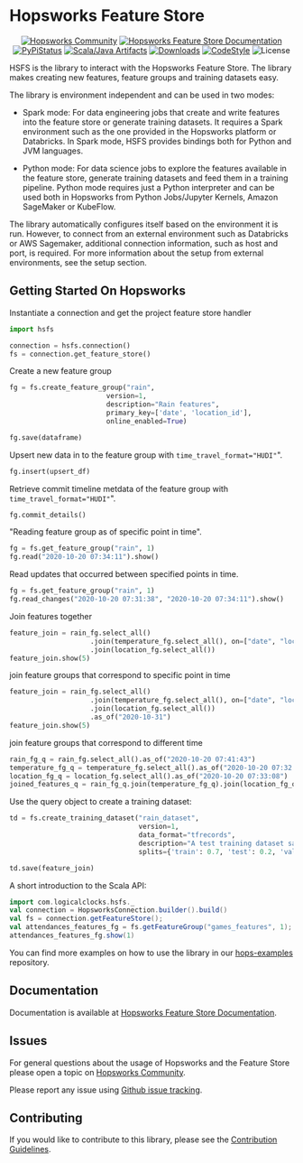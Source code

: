 # Hopsworks Feature Store

<p align="center">
  <a href="https://community.hopsworks.ai"><img
    src="https://img.shields.io/discourse/users?label=Hopsworks%20Community&server=https%3A%2F%2Fcommunity.hopsworks.ai"
    alt="Hopsworks Community"
  /></a>
    <a href="https://docs.hopsworks.ai"><img
    src="https://img.shields.io/badge/docs-HSFS-orange"
    alt="Hopsworks Feature Store Documentation"
  /></a>
  <a href="https://pypi.org/project/hsfs/"><img
    src="https://img.shields.io/pypi/v/hsfs?color=blue"
    alt="PyPiStatus"
  /></a>
  <a href="https://archiva.hops.works/#artifact/com.logicalclocks/hsfs"><img
    src="https://img.shields.io/badge/java-HSFS-green"
    alt="Scala/Java Artifacts"
  /></a>
  <a href="https://pepy.tech/project/hsfs/month"><img
    src="https://pepy.tech/badge/hsfs/month"
    alt="Downloads"
  /></a>
  <a href="https://github.com/psf/black"><img
    src="https://img.shields.io/badge/code%20style-black-000000.svg"
    alt="CodeStyle"
  /></a>
  <a><img
    src="https://img.shields.io/pypi/l/hsfs?color=green"
    alt="License"
  /></a>
</p>

HSFS is the library to interact with the Hopsworks Feature Store. The library makes creating new features, feature groups and training datasets easy.

The library is environment independent and can be used in two modes:

- Spark mode: For data engineering jobs that create and write features into the feature store or generate training datasets. It requires a Spark environment such as the one provided in the Hopsworks platform or Databricks. In Spark mode, HSFS provides bindings both for Python and JVM languages.

- Python mode: For data science jobs to explore the features available in the feature store, generate training datasets and feed them in a training pipeline. Python mode requires just a Python interpreter and can be used both in Hopsworks from Python Jobs/Jupyter Kernels, Amazon SageMaker or KubeFlow.

The library automatically configures itself based on the environment it is run.
However, to connect from an external environment such as Databricks or AWS Sagemaker,
additional connection information, such as host and port, is required. For more information about the setup from external environments, see the setup section.

## Getting Started On Hopsworks

Instantiate a connection and get the project feature store handler
```python
import hsfs

connection = hsfs.connection()
fs = connection.get_feature_store()
```

Create a new feature group
```python
fg = fs.create_feature_group("rain",
                        version=1,
                        description="Rain features",
                        primary_key=['date', 'location_id'],
                        online_enabled=True)

fg.save(dataframe)
```

Upsert new data in to the feature group with `time_travel_format="HUDI"`".
```python
fg.insert(upsert_df)
```

Retrieve commit timeline metdata of the feature group with `time_travel_format="HUDI"`".
```python
fg.commit_details()
```

"Reading feature group as of specific point in time".
```python
fg = fs.get_feature_group("rain", 1)
fg.read("2020-10-20 07:34:11").show()
```

Read updates  that occurred between specified points in time.
```python
fg = fs.get_feature_group("rain", 1)
fg.read_changes("2020-10-20 07:31:38", "2020-10-20 07:34:11").show()
```

Join features together
```python
feature_join = rain_fg.select_all()
                    .join(temperature_fg.select_all(), on=["date", "location_id"])
                    .join(location_fg.select_all())
feature_join.show(5)
```

join feature groups that correspond to specific point in time
```python
feature_join = rain_fg.select_all()
                    .join(temperature_fg.select_all(), on=["date", "location_id"])
                    .join(location_fg.select_all())
                    .as_of("2020-10-31")
feature_join.show(5)
```

join feature groups that correspond to different time
```python
rain_fg_q = rain_fg.select_all().as_of("2020-10-20 07:41:43")
temperature_fg_q = temperature_fg.select_all().as_of("2020-10-20 07:32:33")
location_fg_q = location_fg.select_all().as_of("2020-10-20 07:33:08")
joined_features_q = rain_fg_q.join(temperature_fg_q).join(location_fg_q)
```

Use the query object to create a training dataset:
```python
td = fs.create_training_dataset("rain_dataset",
                                version=1,
                                data_format="tfrecords",
                                description="A test training dataset saved in TfRecords format",
                                splits={'train': 0.7, 'test': 0.2, 'validate': 0.1})

td.save(feature_join)
```

A short introduction to the Scala API:
```scala
import com.logicalclocks.hsfs._
val connection = HopsworksConnection.builder().build()
val fs = connection.getFeatureStore();
val attendances_features_fg = fs.getFeatureGroup("games_features", 1);
attendances_features_fg.show(1)
```

You can find more examples on how to use the library in our [hops-examples](https://github.com/logicalclocks/hops-examples) repository.

## Documentation

Documentation is available at [Hopsworks Feature Store Documentation](https://docs.hopsworks.ai/).

## Issues

For general questions about the usage of Hopsworks and the Feature Store please open a topic on [Hopsworks Community](https://community.hopsworks.ai/).

Please report any issue using [Github issue tracking](https://github.com/logicalclocks/feature-store-api/issues).


## Contributing

If you would like to contribute to this library, please see the [Contribution Guidelines](CONTRIBUTING.md).
